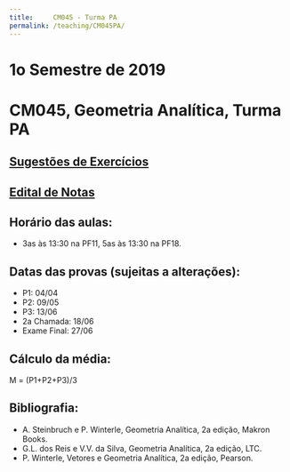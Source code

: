 ```yaml
---
title:     CM045 - Turma PA
permalink: /teaching/CM045PA/
---
```

# 1o Semestre de 2019
# CM045, Geometria Analítica, Turma PA

## [Sugestões de Exercícios](https://www.dropbox.com/s/whega10arhf77ot/Lista%20GA.txt?dl=0)

## [Edital de Notas](https://docs.google.com/spreadsheets/d/e/2PACX-1vRNI9IuZKBmJnrGOZyqIKr-wQ2LsyMGfY6PNG3SEnKZ_A4ZLfeYJ3w7XlTlEWT9nmyC-ajDEqjT1n8I/pubhtml?gid=2099504974&single=true)

<!--- ## Monitorias:

| Segundas | Terças | Quartas | Quintas | Sextas |
|:-----------------------:|:---------------------------------------------------:|:-----------------------:|:---------------------------------------------------:|:-----------------------:|
| 12:00-13:30 <br> PC07 | 17:30-19:00 <br> PC07 | 12:00-13:30 <br> PC07 | 17:30-19:00 <br> PC07 | X |--->

## Horário das aulas:
- 3as às 13:30 na PF11, 5as às 13:30 na PF18.

## Datas das provas (sujeitas a alterações):
- P1: 04/04
- P2: 09/05
- P3: 13/06
- 2a Chamada: 18/06
- Exame Final: 27/06

## Cálculo da média:
M = (P1+P2+P3)/3

## Bibliografia:
- A. Steinbruch e P. Winterle, Geometria Analítica, 2a edição, Makron Books.
- G.L. dos Reis e V.V. da Silva, Geometria Analítica, 2a edição, LTC.
- P. Winterle, Vetores e Geometria Analítica, 2a edição, Pearson.
